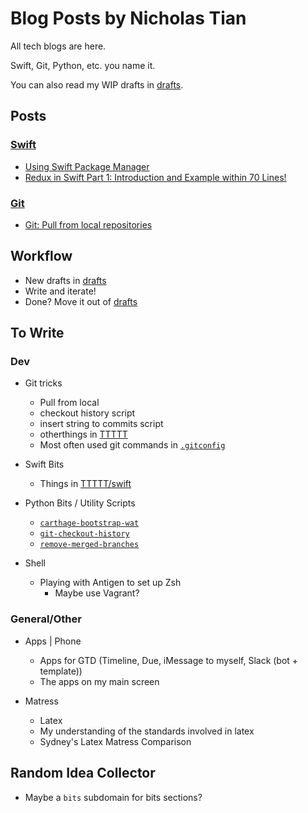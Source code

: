 # Blog Posts by Nicholas Tian

All tech blogs are here.

Swift, Git, Python, etc. you name it.

You can also read my WIP drafts in [drafts](drafts/).

## Posts

### [Swift](swift/)
  - [Using Swift Package Manager](https://github.com/NicholasTD07/blog-posts/blob/master/swift/using-swift-package-manager.md)
  - [Redux in Swift Part 1: Introduction and Example within 70 Lines!](swift/redux-in-swift-pt-1.md)
  
### [Git](git/)
  - [Git: Pull from local repositories](git/pull-from-local-repo.md)

## Workflow

* New drafts in [drafts](./drafts)
* Write and iterate!
* Done? Move it out of [drafts](./drafts)

## To Write

### Dev

- Git tricks
  - Pull from local
  - checkout history script
  - insert string to commits script
  - otherthings in [TTTTT](https://github.com/NicholasTD07/TTTTT)
  - Most often used git commands in [`.gitconfig`](https://github.com/NicholasTD07/dotfiles/blob/master/.gitconfig)
  
- Swift Bits
  - Things in [TTTTT/swift](https://github.com/NicholasTD07/TTTTT/tree/master/swift-experiments)

- Python Bits / Utility Scripts
  - [`carthage-bootstrap-wat`](https://github.com/NicholasTD07/dotfiles/blob/master/bin/bootstrap-wat)
  - [`git-checkout-history`](https://github.com/NicholasTD07/dotfiles/blob/master/bin/checkout-history)
  - [`remove-merged-branches`](https://github.com/NicholasTD07/dotfiles/blob/master/bin/remove-merged-branches.py)

- Shell
  - Playing with Antigen to set up Zsh
    - Maybe use Vagrant?
 
### General/Other

- Apps | Phone
  - Apps for GTD (Timeline, Due, iMessage to myself, Slack (bot + template))
  - The apps on my main screen

- Matress
  - Latex
  - My understanding of the standards involved in latex
  - Sydney's Latex Matress Comparison
  
## Random Idea Collector

- Maybe a `bits` subdomain for <language> bits sections?
